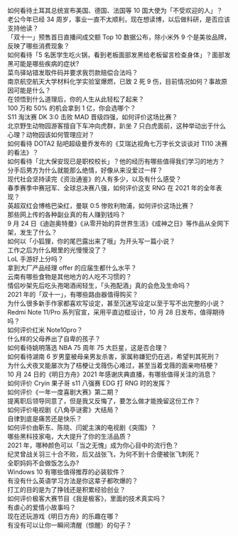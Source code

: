 如何看待土耳其总统宣布美国、德国、法国等 10 国大使为「不受欢迎的人」？  
老公今年已经 34 周岁，事业一直不太顺利，现在想读博，以后做科研，是否应该支持他读？  
「双十一」预售首日直播间成交额 Top 10 数据公布，除小米外 9 个是美妆品牌，反映了哪些消费现象？  
如何看待「5 名医学生吃火锅，看到老板面部发黑给老板留言检查身体」？面部发黑可能是哪些疾病的症状?  
菜鸟驿站错发取件码并要求我罚款赔偿合法吗？  
南京航空航天大学材料化学实验室爆燃，已致 2 死 9 伤，目前情况如何？事故原因可能是什么？  
在领悟到什么道理后，你的人生从此轻松了起来？  
100 万和 50% 的机会拿到 1 亿，你会选哪个？  
S11 淘汰赛 DK 3:0 击败 MAD 晋级四强，如何评价这场比赛？  
北京野生动物园游客擅自下车冲向虎群，趴坐 7 只白虎面前，这种举动出于什么心理？动物园该如何管理应对？  
如何看待 DOTA2 贴吧超级曼乔发布的《艾瑞达视角七万字长文谈谈对 TI10 决赛的看法》？  
如何看待「北大保安现已是职校校长」？他的经历有哪些值得我们学习的地方？  
分手后男方为什么就能那么绝情，好像从来没爱过一样？  
现代社会坚持读完《资治通鉴》的人有多少，以及有什么感受？  
春季赛季中赛冠军、全球总决赛八强，如何评价这支 RNG 在 2021 年的全年表现？  
英超双红会博格巴染红，曼联 0:5 惨败利物浦，如何评价这场比赛？  
那些网上传的各种副业真的有人赚到钱吗？  
9 月 24 日《迪迦奥特曼》《从零开始的异世界生活》《成神之日》等作品从全网下架，发生了什么？  
如何以「小狐狸，你的尾巴露出来了哦」为开头写一篇小说？  
工作之后为什么眼里的光慢慢没了？  
LoL 手游好上分吗？  
拿到大厂产品经理 offer 的应届生都什么水平？  
云南有哪些食物是其他地方的人吃不习惯的？  
情侣吵架先后吃头孢喝酒闹轻生，「头孢配酒」真的会危及生命吗？  
2021 年的「双十一」，有哪些路由器值得购买？  
为什么很多新手作家都喜欢写设定，甚至沉迷写设定以至于写不出完整的小说？  
Redmi Note 11/Pro 系列官宣，采用平直边框设计，10 月 28 日发布，值得期待吗？  
如何评价红米 Note10pro？  
什么样的父母养出了自卑的孩子？  
如何看待姚明落选 NBA 75 周年 75 大巨星，这是否合理？  
如何看待湖南 6 岁男童被母亲男友杀害，家属称嫌犯仍在逃，希望判其死刑？  
为什么犬夜叉能屡次为了桔梗让戈薇伤心难过，甚至当着戈薇的面亲吻桔梗？  
10 月 24 日的《明日方舟》2021 年感谢庆典直播，有哪些值得关注的消息？  
如何评价 Cryin 果子哥 s11 八强赛 EDG 打 RNG 时的发挥？  
如何评价《一年一度喜剧大赛》第二期？  
提离职后领导同意了，但是我又反悔了，要怎么做才能挽留这份工作？  
如何评价电视剧《八角亭谜雾》大结局？  
自律到底是痛苦还是快乐？  
如何评价由靳东、陈晓、闫妮主演的电视剧《突围》？  
哪些黑科技家电，大大提升了你的生活品质？  
2021 年，哪种颜色可以「当之无愧」成为你心目中的流行色？  
纪灵曾战关羽三十合不败，后又战张飞，为何不到十合便被张飞刺死？  
全职妈妈不会做饭怎么办?  
Windows 10 有哪些值得推荐的必装软件？  
有没有什么英语学习方法是你这辈子都吹爆的？  
打工的目的是为了挣钱还是积累经验创业？  
如何评价极客大赛节目《我是极客》，里面的技术真实吗？  
有虐心的爱情小故事吗？  
现在还玩游戏《明日方舟》的乐趣在哪？  
有没有可以让你一瞬间清醒（惊醒）的句子？  
